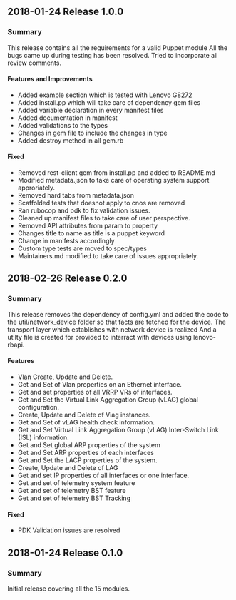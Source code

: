 ## 2018-01-24 Release 1.0.0

### Summary
This release contains all the requirements for a valid Puppet module
All the bugs came up during testing has been resolved.
Tried to incorporate all review comments.

#### Features and Improvements
- Added example section which is tested with Lenovo G8272
- Added install.pp which will take care of dependency gem files
- Added variable declaration in every manifest files
- Added documentation in manifest
- Added validations to the types
- Changes in gem file to include the changes in type
- Added destroy method in all gem.rb

#### Fixed
- Removed rest-client gem from install.pp and added to README.md
- Modified metadata.json to take care of operating system support approriately.
- Removed hard tabs from metadata.json
- Scaffolded tests that doesnot apply to cnos are removed
- Ran rubocop and pdk to fix validation issues.
- Cleaned up manifest files to take care of user perspective.
- Removed API attributes from param to property
- Changes title to name as title is a puppet keyword
- Change in manifests accordingly
- Custom type tests are moved to spec/types
- Maintainers.md modified to take care of issues appropriately.

## 2018-02-26 Release 0.2.0

### Summary
This release removes the dependency of config.yml and added the code to the 
util/network_device folder so that facts are fetched for the device.
The transport layer which establishes with network device is realized
And a utilty file is created for provided to interract with devices using lenovo-rbapi.

#### Features
- Vlan Create, Update and Delete.
- Get and Set of Vlan properties on an Ethernet interface.
- Get and set properties of all VRRP VRs of interfaces.
- Get and Set the Virtual Link Aggregation Group (vLAG) global configuration.
- Create, Update and Delete of Vlag instances.
- Get and Set of vLAG health check information.
- Get and Set Virtual Link Aggregation Group (vLAG) Inter-Switch Link (ISL) information.
- Get and Set global ARP properties of the system
- Get and Set ARP properties of each interfaces
- Get and Set the LACP properties of the system.
- Create, Update and Delete of LAG
- Get and set IP properties of all interfaces or one interface.
- Get and set of telemetry system feature
- Get and set of telemetry BST feature
- Get and set of telemetry BST Tracking

#### Fixed
- PDK Validation issues are resolved

## 2018-01-24 Release 0.1.0

### Summary
Initial release covering all the 15 modules.

